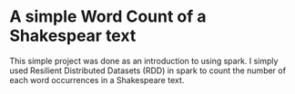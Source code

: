 # A simple Word Count of a Shakespear text


This simple project was done as an introduction to using spark. I simply used Resilient Distributed Datasets (RDD) in spark to count the number of each word occurrences in a Shakespeare text. 
